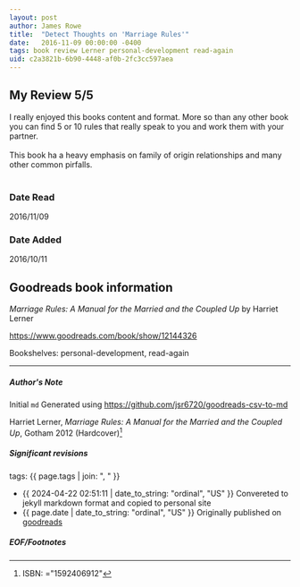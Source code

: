 ```yaml
---
layout: post
author: James Rowe
title:  "Detect Thoughts on 'Marriage Rules'"
date:   2016-11-09 00:00:00 -0400
tags: book review Lerner personal-development read-again
uid: c2a3821b-6b90-4448-af0b-2fc3cc597aea
---
```


<!-- highly dependent on how you personally use jekyll templates, and how you want this to show up -->
<!-- escape any jekyll keys with double brackets -->

## My Review 5/5

I really enjoyed this books content and format. More so than any other book you can find 5 or 10 rules that really speak to you and work them with your partner. <br/><br/>This book ha a heavy emphasis on family of origin relationships and many other common pirfalls. <br/><br/>

### Date Read
2016/11/09

### Date Added
2016/10/11

## Goodreads book information

*Marriage Rules: A Manual for the Married and the Coupled Up* by Harriet Lerner

https://www.goodreads.com/book/show/12144326

Bookshelves: personal-development, read-again

---

##### Author's Note

Initial `md` Generated using https://github.com/jsr6720/goodreads-csv-to-md

Harriet Lerner, *Marriage Rules: A Manual for the Married and the Coupled Up*,  Gotham 2012 (Hardcover)[^1]

##### Significant revisions

tags: {{ page.tags | join: ", " }} <!-- todo move this somewhere -->

- {{ 2024-04-22 02:51:11 | date_to_string: "ordinal", "US" }} Convereted to jekyll markdown format and copied to personal site
- {{ page.date | date_to_string: "ordinal", "US" }} Originally published on [goodreads](https://www.goodreads.com)

##### EOF/Footnotes

[^1]: ISBN: ="1592406912"